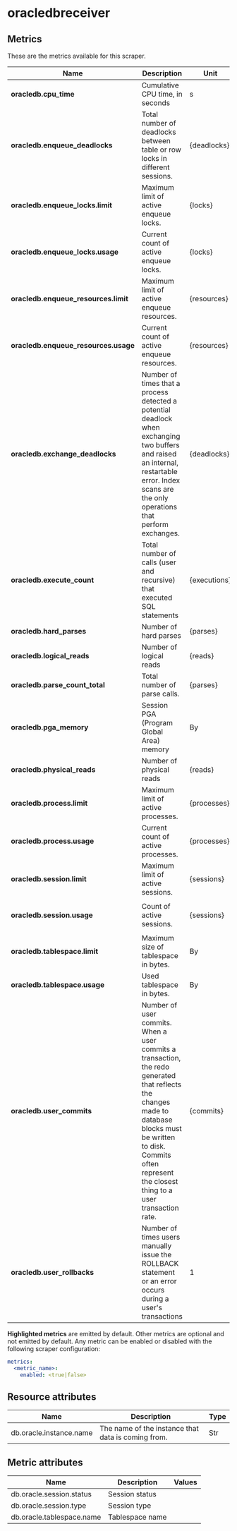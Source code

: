 [comment]: <> (Code generated by mdatagen. DO NOT EDIT.)

# oracledbreceiver

## Metrics

These are the metrics available for this scraper.

| Name | Description | Unit | Type | Attributes |
| ---- | ----------- | ---- | ---- | ---------- |
| **oracledb.cpu_time** | Cumulative CPU time, in seconds | s | Sum(Double) | <ul> </ul> |
| **oracledb.enqueue_deadlocks** | Total number of deadlocks between table or row locks in different sessions. | {deadlocks} | Sum(Int) | <ul> </ul> |
| **oracledb.enqueue_locks.limit** | Maximum limit of active enqueue locks. | {locks} | Gauge(Int) | <ul> </ul> |
| **oracledb.enqueue_locks.usage** | Current count of active enqueue locks. | {locks} | Gauge(Int) | <ul> </ul> |
| **oracledb.enqueue_resources.limit** | Maximum limit of active enqueue resources. | {resources} | Gauge(Int) | <ul> </ul> |
| **oracledb.enqueue_resources.usage** | Current count of active enqueue resources. | {resources} | Gauge(Int) | <ul> </ul> |
| **oracledb.exchange_deadlocks** | Number of times that a process detected a potential deadlock when exchanging two buffers and raised an internal, restartable error. Index scans are the only operations that perform exchanges. | {deadlocks} | Sum(Int) | <ul> </ul> |
| **oracledb.execute_count** | Total number of calls (user and recursive) that executed SQL statements | {executions} | Sum(Int) | <ul> </ul> |
| **oracledb.hard_parses** | Number of hard parses | {parses} | Sum(Int) | <ul> </ul> |
| **oracledb.logical_reads** | Number of logical reads | {reads} | Sum(Int) | <ul> </ul> |
| **oracledb.parse_count_total** | Total number of parse calls. | {parses} | Sum(Int) | <ul> </ul> |
| **oracledb.pga_memory** | Session PGA (Program Global Area) memory | By | Sum(Int) | <ul> </ul> |
| **oracledb.physical_reads** | Number of physical reads | {reads} | Sum(Int) | <ul> </ul> |
| **oracledb.process.limit** | Maximum limit of active processes. | {processes} | Gauge(Int) | <ul> </ul> |
| **oracledb.process.usage** | Current count of active processes. | {processes} | Gauge(Int) | <ul> </ul> |
| **oracledb.session.limit** | Maximum limit of active sessions. | {sessions} | Gauge(Int) | <ul> </ul> |
| **oracledb.session.usage** | Count of active sessions. | {sessions} | Gauge(Int) | <ul> <li>db.oracle.session.type</li> <li>db.oracle.session.status</li> </ul> |
| **oracledb.tablespace.limit** | Maximum size of tablespace in bytes. | By | Gauge(Int) | <ul> <li>db.oracle.tablespace.name</li> </ul> |
| **oracledb.tablespace.usage** | Used tablespace in bytes. | By | Gauge(Int) | <ul> <li>db.oracle.tablespace.name</li> </ul> |
| **oracledb.user_commits** | Number of user commits. When a user commits a transaction, the redo generated that reflects the changes made to database blocks must be written to disk. Commits often represent the closest thing to a user transaction rate. | {commits} | Sum(Int) | <ul> </ul> |
| **oracledb.user_rollbacks** | Number of times users manually issue the ROLLBACK statement or an error occurs during a user's transactions | 1 | Sum(Int) | <ul> </ul> |

**Highlighted metrics** are emitted by default. Other metrics are optional and not emitted by default.
Any metric can be enabled or disabled with the following scraper configuration:

```yaml
metrics:
  <metric_name>:
    enabled: <true|false>
```

## Resource attributes

| Name | Description | Type |
| ---- | ----------- | ---- |
| db.oracle.instance.name | The name of the instance that data is coming from. | Str |

## Metric attributes

| Name | Description | Values |
| ---- | ----------- | ------ |
| db.oracle.session.status | Session status |  |
| db.oracle.session.type | Session type |  |
| db.oracle.tablespace.name | Tablespace name |  |
